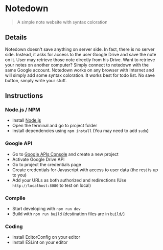 # Notedown

> A simple note website with syntax coloration

## Details

Notedown doesn't save anything on server side. In fact, there is no server side. Instead, it asks for access to the user Google Drive and save the note on it. User may retrieve those note directly from his Drive.
Want to retrieve your notes on another computer? Simply connect to notedown with the same Google account.
Notedown works on any browser with Internet and will simply add some syntax coloration. It works best for todo list.
No save button, simply write your stuff.

## Instructions

### Node.js / NPM

- Install [Node.js](https://nodejs.org/en/)
- Open the terminal and go to project folder
- Install dependencies using `npm install` (You may need to add `sudo`)

### Google API

- Go to [Google APIs Console](https://console.developers.google.com/apis/) and create a new project
- Activate Google Drive API
- Go to project the credentials page
- Create credentials for Javascript with access to user data (the rest is up to you)
- Add your URLs as both authorized and redirections (Use `http://localhost:8080` to test on local)

### Compile

- Start developing with `npm run dev`
- Build with `npm run build` (destination files are in `build/`)

### Coding

- Install EditorConfig on your editor
- Install ESLint on your editor
